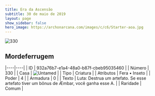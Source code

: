 ```yaml
---
title: Era da Ascensão
subtitle: 30 de maio de 2019
layout: page
show_sidebar: false
hero_image: https://archonarcana.com/images/c/c6/Starter-aoa.jpg
---
```


![330](https://cdn.keyforgegame.com/media/card_front/pt/435_330_8JCMCV4VJGQC_pt.png)

## Mordeferrugem

|----|----|
| ID | 932a76b7-e1a4-48a0-b87f-cbeb95035460 |
| Número | 330 |
| Casa | ![Untamed](https://archonarcana.com/images/thumb/b/bd/Untamed.png/22px-Untamed.png "Indomados") |
| Tipo | Criatura |
| Atributos | Fera • Inseto |
| Poder | 4 |
| Armadura | 0 |
| Texto | Luta: Destrua um artefato. Se esse artefato tiver um bônus de Æmbar,  você ganha esse A. |
| Raridade | Comum |
